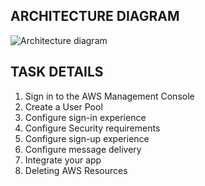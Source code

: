 <H2> ARCHITECTURE DIAGRAM </h2>

![Architecture diagram](https://github.com/nilesh-shardul/AWS-Labs/assets/40804989/811b2a64-f1c0-4bd0-8d07-7cf5fe526e56)


<h2> TASK DETAILS </h2>

<ol>

<li> Sign in to the AWS Management Console </li>

<li> Create a User Pool </li>

<li> Configure sign-in experience </li>

<li> Configure Security requirements </li>

<li> Configure sign-up experience </li>

<li> Configure message delivery </li>

<li> Integrate your app </li>

<li> Deleting AWS Resources </li>
  
</ol>
